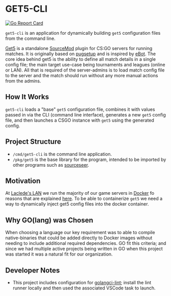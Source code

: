 # GET5-CLI

[![Go Report
Card](https://goreportcard.com/badge/github.com/LacledesLAN/get5-cli)](https://goreportcard.com/report/github.com/LacledesLAN/get5-cli)

`get5-cli` is an application for dynamically building `get5` configuration files from the command line.

[Get5](https://github.com/splewis/get5) is a standalone [SourceMod](http://www.sourcemod.net/) plugin for CS:GO servers for running matches.
It is originally based on [pugsetup](https://github.com/splewis/csgo-pug-setup) and is inspired by
[eBot](https://github.com/deStrO/eBot-CSGO). The core idea behind get5 is the ability to define all match details in a single config file;
the main target use-case being tournaments and leagues (online or LAN). All that is required of the server-admins is to load match config
file to the server and the match should run without any more manual actions from the admins.

## How It Works

`get5-cli` loads a "base" `get5` configuration file, combines it with values passed in via the CLI (command line interface), generates a new
`get5` config file, and then launches a CSGO instance with `get5` using the generated config.

## Project Structure

* `/cmd/get5-cli` is the command line application.
* `/pkg/get5` is the base library for the program, intended to be imported by other programs such as
[sourceseer](https://github.com/LacledesLAN/sourceseer).

## Motivation

At [Laclede's LAN](https://github.com/LacledesLAN/) we run the majority of our game servers in [Docker](https://www.docker.com/) fo reasons
that are explained [here](https://github.com/LacledesLAN/README.1ST/blob/master/GameServers/DockerAndGameServers.md). To be able to
containerize `get5` we need a way to dynamically inject get5 config files into the docker container.

## Why GO(lang) was Chosen

When choosing a language our key requirement was to able to compile native-binaries that could be added directly to Docker images without
needing to include additional required dependencies. GO fit this criteria; and since we had multiple active projects being written in GO
when this project was started it was a natural fit for our organization.

## Developer Notes

* This project includes configuration for [golangci-lint](https://github.com/golangci/golangci-lint); install the lint runner locally and
then used the associated VSCode task to launch.
